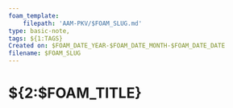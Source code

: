 ```yaml
---
foam_template:
    filepath: 'AAM-PKV/$FOAM_SLUG.md'
type: basic-note,
tags: ${1:TAGS}
Created on: $FOAM_DATE_YEAR-$FOAM_DATE_MONTH-$FOAM_DATE_DATE
filename: $FOAM_SLUG
---
```


# ${2:$FOAM_TITLE}
